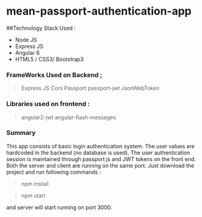 # mean-passport-authentication-app
##Technology Stack Used : 
 - Node JS
 - Express JS
 - Angular 6
 - HTML5 / CSS3/ Bootstrap3
 
 ### FrameWorks Used on Backend ;
 > Express JS
 > Cors
 > Passport
 > passport-jwt
 > JsonWebToken
 
 ### Libraries used on frontend  : 
 > angular2-jwt 
 > angular-flash-messages
 
 ### Summary
 This app consists of basic login authentication system. The user values are hardcoded in the backend (no database is used).
 The user authentication session is maintained through passport js and JWT tokens on the front end.
 Both the server and client are running on the same port. Just download the project and run following commands : 
 > npm install 
 
 > npm start 
 
 and server will start running on port 3000.
 
